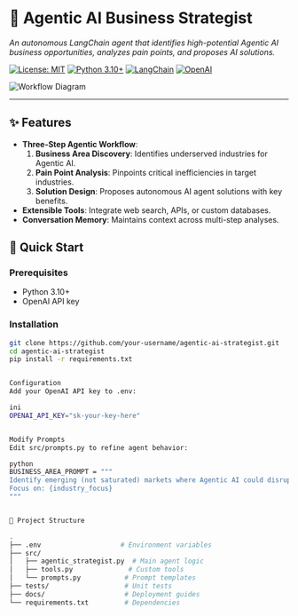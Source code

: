 # 🤖 Agentic AI Business Strategist

*An autonomous LangChain agent that identifies high-potential Agentic AI business opportunities, analyzes pain points, and proposes AI solutions.*

[![License: MIT](https://img.shields.io/badge/License-MIT-yellow.svg)](LICENSE)
[![Python 3.10+](https://img.shields.io/badge/Python-3.10%2B-blue)](https://www.python.org/downloads/)
[![LangChain](https://img.shields.io/badge/Built_with-LangChain-00A67D)](https://www.langchain.com/)
[![OpenAI](https://img.shields.io/badge/Powered_by-OpenAI-412991)](https://openai.com/)

![Workflow Diagram](https://github.com/your-username/agentic-ai-strategist/blob/main/assets/workflow.png?raw=true)

---

## ✨ Features
- **Three-Step Agentic Workflow**:
  1. **Business Area Discovery**: Identifies underserved industries for Agentic AI.
  2. **Pain Point Analysis**: Pinpoints critical inefficiencies in target industries.
  3. **Solution Design**: Proposes autonomous AI agent solutions with key benefits.
- **Extensible Tools**: Integrate web search, APIs, or custom databases.
- **Conversation Memory**: Maintains context across multi-step analyses.

## 🚀 Quick Start

### Prerequisites
- Python 3.10+
- OpenAI API key

### Installation
```bash
git clone https://github.com/your-username/agentic-ai-strategist.git
cd agentic-ai-strategist
pip install -r requirements.txt


Configuration
Add your OpenAI API key to .env:

ini
OPENAI_API_KEY="sk-your-key-here"


Modify Prompts
Edit src/prompts.py to refine agent behavior:

python
BUSINESS_AREA_PROMPT = """
Identify emerging (not saturated) markets where Agentic AI could disrupt.
Focus on: {industry_focus}
"""


📂 Project Structure

.
├── .env                    # Environment variables
├── src/
│   ├── agentic_strategist.py  # Main agent logic
│   ├── tools.py              # Custom tools
│   └── prompts.py           # Prompt templates
├── tests/                   # Unit tests
├── docs/                    # Deployment guides
└── requirements.txt         # Dependencies
